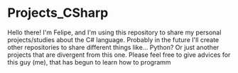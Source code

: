 # Projects_CSharp
Hello there! I'm Felipe, and I'm using this repository to share my personal projects/studies about the C# language.
Probably in the future I'll create other repositories to share different things like... Python? Or just another projects that are divergent from this one.
Please feel free to give advices for this guy (me), that has begun to learn how to programm 
